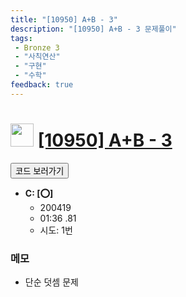 ```yaml
---
title: "[10950] A+B - 3"
description: "[10950] A+B - 3 문제풀이"
tags: 
 - Bronze 3
 - "사칙연산"
 - "구현"
 - "수학"
feedback: true
---
```

<h1><img src="https://doky.space/assets/icpclev/b3.svg" height="37px"> <a href="http://icpc.me/10950">[10950] A+B - 3</a></h1>

<a href="https://github.com/DokySp/acmicpc-practice/tree/master/10950"><button class="btn btn-info">코드 보러가기</button></a>

- **C: [:o:]**
  - 200419
  - 01:36 .81
  - 시도: 1번

### 메모
 - 단순 덧셈 문제
